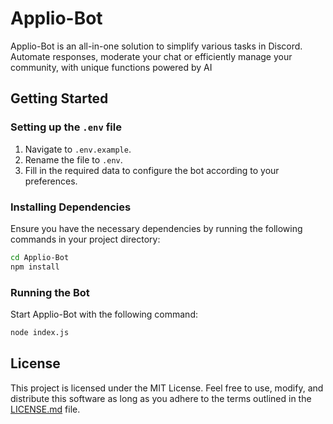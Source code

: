 # Applio-Bot

Applio-Bot is an all-in-one solution to simplify various tasks in Discord. Automate responses, moderate your chat or efficiently manage your community, with unique functions powered by AI

## Getting Started

### Setting up the `.env` file

1. Navigate to `.env.example`.
2. Rename the file to `.env`.
3. Fill in the required data to configure the bot according to your preferences.

### Installing Dependencies

Ensure you have the necessary dependencies by running the following commands in your project directory:

```bash
cd Applio-Bot
npm install
```

### Running the Bot

Start Applio-Bot with the following command:

```bash
node index.js
```

## License

This project is licensed under the MIT License. Feel free to use, modify, and distribute this software as long as you adhere to the terms outlined in the [LICENSE.md](./LICENSE) file.
